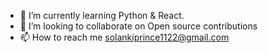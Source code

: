 - 🌱 I’m currently learning Python & React.
- 💞️ I’m looking to collaborate on Open source contributions
- 📫 How to reach me solankiprince1122@gmail.com

